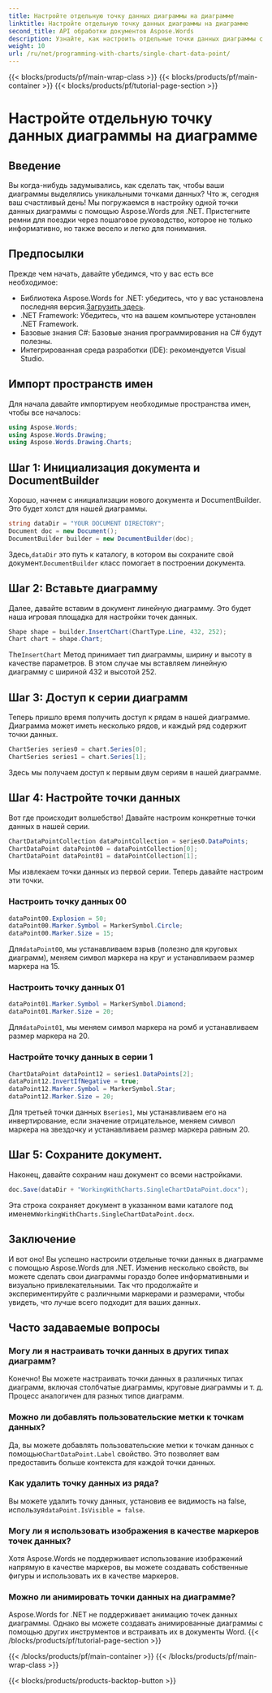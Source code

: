 ```yaml
---
title: Настройте отдельную точку данных диаграммы на диаграмме
linktitle: Настройте отдельную точку данных диаграммы на диаграмме
second_title: API обработки документов Aspose.Words
description: Узнайте, как настроить отдельные точки данных диаграммы с помощью Aspose.Words для .NET в подробном пошаговом руководстве. Улучшите свои диаграммы с помощью уникальных маркеров и размеров.
weight: 10
url: /ru/net/programming-with-charts/single-chart-data-point/
---
```


{{< blocks/products/pf/main-wrap-class >}}
{{< blocks/products/pf/main-container >}}
{{< blocks/products/pf/tutorial-page-section >}}

# Настройте отдельную точку данных диаграммы на диаграмме

## Введение

Вы когда-нибудь задумывались, как сделать так, чтобы ваши диаграммы выделялись уникальными точками данных? Что ж, сегодня ваш счастливый день! Мы погружаемся в настройку одной точки данных диаграммы с помощью Aspose.Words для .NET. Пристегните ремни для поездки через пошаговое руководство, которое не только информативно, но также весело и легко для понимания.

## Предпосылки

Прежде чем начать, давайте убедимся, что у вас есть все необходимое:

-  Библиотека Aspose.Words for .NET: убедитесь, что у вас установлена последняя версия.[Загрузить здесь](https://releases.aspose.com/words/net/).
- .NET Framework: Убедитесь, что на вашем компьютере установлен .NET Framework.
- Базовые знания C#: Базовые знания программирования на C# будут полезны.
- Интегрированная среда разработки (IDE): рекомендуется Visual Studio.

## Импорт пространств имен

Для начала давайте импортируем необходимые пространства имен, чтобы все началось:

```csharp
using Aspose.Words;
using Aspose.Words.Drawing;
using Aspose.Words.Drawing.Charts;
```

## Шаг 1: Инициализация документа и DocumentBuilder

Хорошо, начнем с инициализации нового документа и DocumentBuilder. Это будет холст для нашей диаграммы.

```csharp
string dataDir = "YOUR DOCUMENT DIRECTORY";
Document doc = new Document();
DocumentBuilder builder = new DocumentBuilder(doc);
```

 Здесь,`dataDir` это путь к каталогу, в котором вы сохраните свой документ.`DocumentBuilder` класс помогает в построении документа.

## Шаг 2: Вставьте диаграмму

Далее, давайте вставим в документ линейную диаграмму. Это будет наша игровая площадка для настройки точек данных.

```csharp
Shape shape = builder.InsertChart(ChartType.Line, 432, 252);
Chart chart = shape.Chart;
```

 The`InsertChart` Метод принимает тип диаграммы, ширину и высоту в качестве параметров. В этом случае мы вставляем линейную диаграмму с шириной 432 и высотой 252.

## Шаг 3: Доступ к серии диаграмм

Теперь пришло время получить доступ к рядам в нашей диаграмме. Диаграмма может иметь несколько рядов, и каждый ряд содержит точки данных.

```csharp
ChartSeries series0 = chart.Series[0];
ChartSeries series1 = chart.Series[1];
```

Здесь мы получаем доступ к первым двум сериям в нашей диаграмме. 

## Шаг 4: Настройте точки данных

Вот где происходит волшебство! Давайте настроим конкретные точки данных в нашей серии.

```csharp
ChartDataPointCollection dataPointCollection = series0.DataPoints;
ChartDataPoint dataPoint00 = dataPointCollection[0];
ChartDataPoint dataPoint01 = dataPointCollection[1];
```

Мы извлекаем точки данных из первой серии. Теперь давайте настроим эти точки.

### Настроить точку данных 00

```csharp
dataPoint00.Explosion = 50;
dataPoint00.Marker.Symbol = MarkerSymbol.Circle;
dataPoint00.Marker.Size = 15;
```

 Для`dataPoint00`, мы устанавливаем взрыв (полезно для круговых диаграмм), меняем символ маркера на круг и устанавливаем размер маркера на 15.

### Настроить точку данных 01

```csharp
dataPoint01.Marker.Symbol = MarkerSymbol.Diamond;
dataPoint01.Marker.Size = 20;
```

 Для`dataPoint01`, мы меняем символ маркера на ромб и устанавливаем размер маркера на 20.

### Настройте точку данных в серии 1

```csharp
ChartDataPoint dataPoint12 = series1.DataPoints[2];
dataPoint12.InvertIfNegative = true;
dataPoint12.Marker.Symbol = MarkerSymbol.Star;
dataPoint12.Marker.Size = 20;
```

 Для третьей точки данных в`series1`, мы устанавливаем его на инвертирование, если значение отрицательное, меняем символ маркера на звездочку и устанавливаем размер маркера равным 20.

## Шаг 5: Сохраните документ.

Наконец, давайте сохраним наш документ со всеми настройками.

```csharp
doc.Save(dataDir + "WorkingWithCharts.SingleChartDataPoint.docx");
```

 Эта строка сохраняет документ в указанном вами каталоге под именем`WorkingWithCharts.SingleChartDataPoint.docx`.

## Заключение

И вот оно! Вы успешно настроили отдельные точки данных в диаграмме с помощью Aspose.Words для .NET. Изменив несколько свойств, вы можете сделать свои диаграммы гораздо более информативными и визуально привлекательными. Так что продолжайте и экспериментируйте с различными маркерами и размерами, чтобы увидеть, что лучше всего подходит для ваших данных.

## Часто задаваемые вопросы

### Могу ли я настраивать точки данных в других типах диаграмм?

Конечно! Вы можете настраивать точки данных в различных типах диаграмм, включая столбчатые диаграммы, круговые диаграммы и т. д. Процесс аналогичен для разных типов диаграмм.

### Можно ли добавлять пользовательские метки к точкам данных?

 Да, вы можете добавлять пользовательские метки к точкам данных с помощью`ChartDataPoint.Label` свойство. Это позволяет вам предоставить больше контекста для каждой точки данных.

### Как удалить точку данных из ряда?

 Вы можете удалить точку данных, установив ее видимость на false, используя`dataPoint.IsVisible = false`.

### Могу ли я использовать изображения в качестве маркеров точек данных?

Хотя Aspose.Words не поддерживает использование изображений напрямую в качестве маркеров, вы можете создавать собственные фигуры и использовать их в качестве маркеров.

### Можно ли анимировать точки данных на диаграмме?

Aspose.Words for .NET не поддерживает анимацию точек данных диаграммы. Однако вы можете создавать анимированные диаграммы с помощью других инструментов и встраивать их в документы Word.
{{< /blocks/products/pf/tutorial-page-section >}}

{{< /blocks/products/pf/main-container >}}
{{< /blocks/products/pf/main-wrap-class >}}

{{< blocks/products/products-backtop-button >}}
